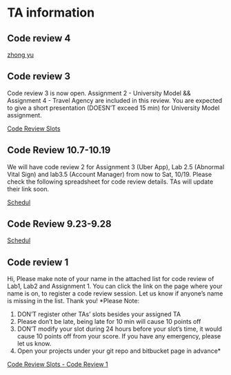 # TA information

## Code review 4

[zhong yu](https://docs.google.com/spreadsheets/d/1XDZvcJsqzGV_PCVbCFy1cL-1P-i1kg9k6mnOinOyL8Y/edit#gid=1539241797)

## Code review 3

Code review 3 is now open. Assignment 2 - University Model && Assignment 4 - Travel Agency are included in this review. You are expected to give a short presentation (DOESN’T exceed 15 min) for University Model assignment.

[Code Review Slots](https://docs.google.com/spreadsheets/u/1/d/1gdPtGlaI1dDIBkHVSL1woGo1E0kMmRzDo30h6zcA8a0/edit?usp=sharing)

## Code Review 10.7-10.19

We will have code review 2 for Assignment 3 (Uber App), Lab 2.5 (Abnormal Vital Sign) and lab3.5 (Account Manager) from now to Sat, 10/19. Please check the following spreadsheet for code review details. TAs will update their link soon.

[Schedul](https://docs.google.com/spreadsheets/u/1/d/1EflnGxgRyOHVR1mYO_7k5wbMWLJcG9abWoXHeUK_yf0/edit?usp=sharing)

## Code Review 9.23-9.28

[Schedul](https://docs.google.com/spreadsheets/d/1F63jKYmlD0LJ6DVfFywDLaTy_KzZmEb80lJUXx0IoYw/edit#gid=0)

## Code review 1

Hi, Please make note of your name in the attached list for code review of Lab1, Lab2 and Assignment 1. You can click the link on the page where your name is on, to register a code review session.
Let us know if anyone’s name is missing in the list. Thank you!
*Please Note:
 1. DON’T register other TAs’ slots besides your assigned TA
 2. Please don’t be late, being late for 10 min will cause 10 points off
 3. DON’T modify your slot during 24 hours before your slot’s time, it would cause 10 points off from your score. If you have any emergency, please let us know.
 4. Open your projects  under your git repo and bitbucket page in advance*

[Code Review Slots - Code Review 1](https://docs.google.com/spreadsheets/d/1c7ORmOkMleaJEilkeolrSEwM10C3398qj1mmoiuz5RM/edit?usp=sharing)
